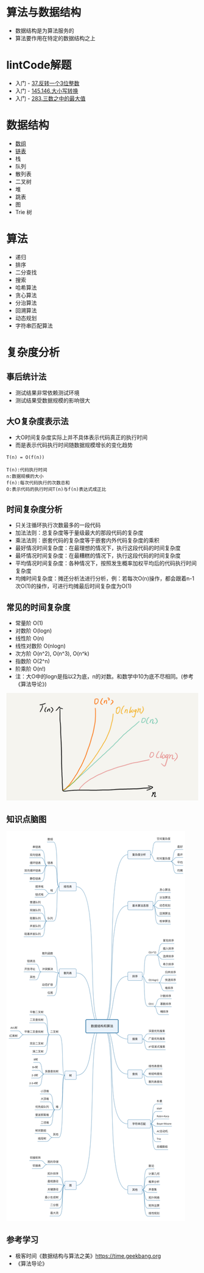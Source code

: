 # 算法与数据结构

+ 数据结构是为算法服务的  
+ 算法要作用在特定的数据结构之上

# lintCode解题
+ 入门 - [37.反转一个3位整数](src/main/java/com/ziheng733/algorithms/lintcode/NumReverseHelper.java)
+ 入门 - [145.146.大小写转换](src/main/java/com/ziheng733/algorithms/lintcode/CaseConversion.java)
+ 入门 - [283.三数之中的最大值](src/main/java/com/ziheng733/algorithms/lintcode/NumCompareHelper.java)


# 数据结构
+ [数组](array)
+ [链表](linkedlist)
+ 栈
+ 队列
+ 散列表
+ 二叉树
+ 堆
+ 跳表
+ 图
+ Trie 树

# 算法
+ 递归
+ 排序
+ 二分查找
+ 搜索
+ 哈希算法
+ 贪心算法
+ 分治算法
+ 回溯算法
+ 动态规划
+ 字符串匹配算法

# 复杂度分析

## 事后统计法
+ 测试结果非常依赖测试环境
+ 测试结果受数据规模的影响很大

## 大O复杂度表示法
+ 大O时间复杂度实际上并不具体表示代码真正的执行时间  
+ 而是表示代码执行时间随数据规模增长的变化趋势
```
T(n) = O(f(n))

T(n):代码执行时间
n:数据规模的大小
f(n):每次代码执行的次数总和
O:表示代码的执行时间T(n)与f(n)表达式成正比
```

## 时间复杂度分析
+ 只关注循环执行次数最多的一段代码
+ 加法法则：总复杂度等于量级最大的那段代码的复杂度
+ 乘法法则：嵌套代码的复杂度等于嵌套内外代码复杂度的乘积
+ 最好情况时间复杂度：在最理想的情况下，执行这段代码的时间复杂度
+ 最坏情况时间复杂度：在最糟糕的情况下，执行这段代码的时间复杂度
+ 平均情况时间复杂度：各种情况下，按照发生概率加权平均后的代码执行时间复杂度
+ 均摊时间复杂度：摊还分析法进行分析，例：若每次O(n)操作，都会跟着n-1次O(1)的操作，可进行均摊最后时间复杂度为O(1)


## 常见的时间复杂度
+ 常量阶 O(1)
+ 对数阶 O(logn)
+ 线性阶 O(n)
+ 线性对数阶 O(nlogn)
+ 次方阶 O(n^2), O(n^3), O(n^k) 
+ 指数阶 O(2^n)
+ 阶乘阶 O(n!)
+ 注：大O中的logn是指以2为底，n的对数。和数学中10为底不尽相同。(参考《算法导论》)

![时间复杂度函数图](src/main/resources/img/xy.jpg)

## 知识点脑图
![知识点脑图](src/main/resources/img/all.jpg)

## 参考学习
+ 极客时间《数据结构与算法之美》https://time.geekbang.org
+ 《算法导论》
